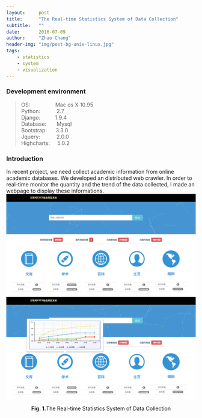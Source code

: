 ```yaml
---
layout:     post
title:      "The Real-time Statistics System of Data Collection"
subtitle:   ""
date:       2016-07-09
author:     "Zhao Chang"
header-img: "img/post-bg-unix-linux.jpg"
tags:
    - statistics
    - system
    - visualization
---
```

### Development environment

>OS: &nbsp;&nbsp;&nbsp;&nbsp;&nbsp;&nbsp;&nbsp;&nbsp;&nbsp;&nbsp;&nbsp;&nbsp;&nbsp;&nbsp;&nbsp;&nbsp;Mac os X 10.95<br />
>Python: &nbsp;&nbsp;&nbsp;&nbsp;&nbsp;&nbsp;&nbsp;&nbsp;&nbsp;&nbsp;2.7<br />
>Django: &nbsp;&nbsp;&nbsp;&nbsp;&nbsp;&nbsp;&nbsp;&nbsp;&nbsp;1.9.4<br />
>Database:  &nbsp;&nbsp;&nbsp;&nbsp;&nbsp;&nbsp;Mysql<br />
>Bootstrap:  &nbsp;&nbsp;&nbsp;&nbsp;&nbsp;3.3.0<br />
>Jquery: &nbsp;&nbsp;&nbsp;&nbsp;&nbsp;&nbsp;&nbsp;&nbsp;&nbsp;&nbsp;2.0.0<br />
>Highcharts: &nbsp;&nbsp;&nbsp;&nbsp;5.0.2<br />

### Introduction
In recent project, we need collect academic information from online academic databases. We developed an distributed web crawler. In order to real-time monitor the quantity and the trend of the data collected, I made an webpage to display these informations. 
<a href="/img/statistic/index.jpg" target="\_blank" title="Click to see the big picture ">
<img src='/img/statistic/index.jpg'/>
</a>
<a href="/img/statistic/index2.jpg" target="\_blank" title="Click to see the big picture ">
<img src='/img/statistic/index2.jpg'/>
</a>

<center><b>Fig. 1.</b>The Real-time Statistics System of Data Collection</center>
